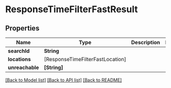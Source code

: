 # ResponseTimeFilterFastResult

## Properties
Name | Type | Description | Notes
------------ | ------------- | ------------- | -------------
**searchId** | **String** |  | 
**locations** | [ResponseTimeFilterFastLocation] |  | 
**unreachable** | **[String]** |  | 

[[Back to Model list]](../README.md#documentation-for-models) [[Back to API list]](../README.md#documentation-for-api-endpoints) [[Back to README]](../README.md)


